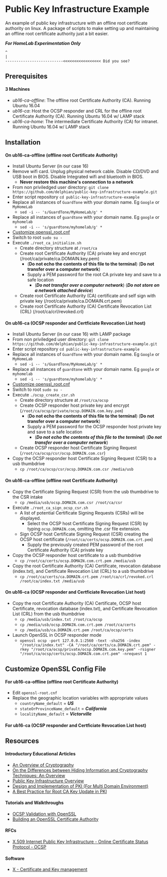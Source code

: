 # Public Key Infrastructure Example
An example of public key infrastructure with an offline root certificate authority on linux. A package of scripts to make setting up and maintaining an offline root certificate authority just a bit easier.

__***For HomeLab Experimentation Only***__
```
^
|
--------------------------<<<<<<<<<<<<<<<<< Did you see?
```

## Prerequisites

#### 3 Machines
 - *ub16-ca-offline*: The offline root Certificate Authority (CA). Running Ubuntu 16.04
 - *ub16-ca*: Host the OCSP responder and CRL for the offline root Certificate Authority (CA). Running Ubuntu 16.04 w/ LAMP stack
 - *ub16-ca-home*: The intermediate Certificate Authority (CA) for intranet. Running Ubuntu 16.04 w/ LAMP stack
 
## Installation

#### On ub16-ca-offline (offline root Certificate Authority)
* Install Ubuntu Server (in our case 16)
* Remove wifi card. Unplug physical network cable. Disable CD/DVD and USB boot in BIOS. Disable Integrated wifi and bluetooth in BIOS.
  * __Never restore this machine's connection to a network__
* From non priviledged user directory: `git clone https://github.com/delphian/public-key-infrastructure-example.git`
* Enter script repository `cd public-key-infrastructure-example`
* Replace all instances of `GuardTone` with your domain name. Eg `Google` or `MyHomeLab`
  * `sed -i -- 's/GuardTone/MyHomeLab/g' *`
* Replace all instances of `guardtone` with your domain name. Eg `google` or `myhomelab`
  * `sed -i -- 's/guardtone/myhomelab/g' *`
* [Customize openssl_root.cnf](https://github.com/delphian/public-key-infrastructure-example/blob/master/README.md#customize-openssl-config-file)
* Switch to root `sudo su -`
* Execute `./root_ca_initialize.sh`
  * Create directory structure at `/root/ca`
  * Create root Certificate Authority (CA) private key and encrypt (/root/ca/private/ca.DOMAIN.key.pem)
    * (__Do not echo the contents of this file to the terminal__) (__Do not transfer over a computer network__)
    * Supply a PEM password for the root CA private key and save to a safe location
      * (__*Do not transfer over a computer network*__) (__*Do not store on a network attached device*__)
   * Create root Certificate Authority (CA) certificate and self sign with private key (/root/ca/private/ca.DOMAIN.crt.pem)
   * Create root Certificate Authority (CA) Certificate Revocation List (CRL) (/root/ca/crl/revoked.crl)

#### On ub16-ca (OCSP responder and Certficiate Revocation List host)
* Install Ubuntu Server (in our case 16) with LAMP package
* From non priviledged user directory: `git clone https://github.com/delphian/public-key-infrastructure-example.git`
* Enter script repository `cd public-key-infrastructure-example`
* Replace all instances of `GuardTone` with your domain name. Eg `Google` or `MyHomeLab`
  * `sed -i -- 's/GuardTone/MyHomeLab/g' *`
* Replace all instances of `guardtone` with your domain name. Eg `google` or `myhomelab`
  * `sed -i -- 's/guardtone/myhomelab/g' *`
* [Customize openssl_root.cnf](https://github.com/delphian/public-key-infrastructure-example/blob/master/README.md#customize-openssl-config-file)
* Switch to root `sudo su -`
* Execute `./ocsp_create_csr.sh`
  * Create directory structure at `/root/ca/ocsp`
  * Create OCSP responder host private key and encrypt (`/root/ca/ocsp/private/ocsp.DOMAIN.com.key.pem`)
    * (__Do not echo the contents of this file to the terminal__) (__Do not transfer over a computer network__)
    * Supply a PEM password for the OCSP responder host private key and save to a safe location
      * (__*Do not echo the contents of this file to the terminal*__) (__*Do not transfer over a computer network*__)
  * Create OCSP responder host Certificate Signing Request (`/root/ca/ocsp/csr/ocsp.DOMAIN.com.csr`)
* Copy the OCSP responder host Certificate Signing Request (CSR) to a usb thumbdrive
  * `cp /root/ca/ocsp/csr/ocsp.DOMAIN.com.csr /media/usb`

#### On ub16-ca-offline (offline root Certificate Authority)
* Copy the Certificate Signing Request (CSR) from the usb thumbdrive to the CSR intake
  * `cp /media/usb/ocsp.DOMAIN.com.csr /root/ca/csr`
* Execute `./root_ca_sign_ocsp_csr.sh`
  * A list of potential Certificate Signing Requests (CSRs) will be displayed.
    * Select the OCSP host Certificate Signing Request (CSR) by typing `ocsp.DOMAIN.com`, omitting the .csr file extension.
  * Sign OCSP host Certificate Signing Request (CSR) creating the OCSP host certificate (`/root/ca/certs/ocsp.DOMAIN.com.crt.pem`)
    * Supply the previously created PEM password of the root Certificate Authority (CA) private key
* Copy the OCSP responder host certificate to a usb thumbdrive
  * `cp /root/ca/certs/ocsp.DOMAIN.com.crt.pem /media/usb`
* Copy the root Certificate Authority (CA) Certificate, revocation database (index.txt), and Certificate Revocation List (CRL) to a usb thumbdrive
  * `cp /root/ca/certs/ca.DOMAIN.crt.pem /root/ca/crl/revoked.crl /root/ca/index.txt /media/usb`

#### On ub16-ca (OCSP responder and Certficiate Revocation List host)
* Copy the root Certificate Authority (CA) Certificate, OCSP host Certificate, revocation database (index.txt), and Certificate Revocation List (CRL) from the usb thumbdrive
  * `cp /media/usb/index.txt /root/ca/ocsp`
  * `cp /media/usb/ocsp.DOMAIN.com.crt.pem /root/ca/certs`
  * `cp /media/usb/ca.DOMAIN.crt.pem /root/ca/ocsp/certs`
* Launch OpenSSL in OCSP responder mode
  * `openssl ocsp -port 127.0.0.1:2560 -text -sha256 -index "/root/ca/index.txt" -CA "/root/ca/certs/ca.DOMAIN.crt.pem" -rkey "/root/ca/ocsp/private/ocsp.DOMAIN.com.key.pem" -rsigner "/root/ca/ocsp/certs/ocsp.DOMAIN.com.crt.pem" -nrequest 1`

## Customize OpenSSL Config File

#### For ub16-ca-offline (offline root Certificate Authority)
* Edit `openssl-root.cnf`
* Replace the geographic location variables with appropriate values
  * `countryName_default`             = __*US*__
  * `stateOrProvinceName_default`     = __*California*__
  * `localityName_default`            = __*Victorville*__

#### For ub16-ca (OCSP responder and Certficiate Revocation List host)


## Resources

#### Introductory Educational Articles
* [An Overview of Cryptography](https://www.cs.princeton.edu/~chazelle/courses/BIB/overview-crypto.pdf)
* [On the Differences between Hiding Information and Cryptography Techniques: An Overview](https://scialert.net/fulltextmobile/?doi=jas.2010.1650.1655)
* [Public Key Infrastructure
Overview](http://highsecu.free.fr/db/outils_de_securite/cryptographie/pki/publickey.pdf)
* [Design and Implementation of PKI (For Multi Domain
Environment)](https://pdfs.semanticscholar.org/cfb9/77539d4a214766adc3a4a56f57a5a464b9cf.pdf)
* [A Best Practice for Root CA Key Update in PKI](https://link.springer.com/content/pdf/10.1007%2F978-3-540-24852-1_20.pdf)

#### Tutorials and Walkthroughs
* [OCSP Validation with OpenSSL](https://akshayranganath.github.io/OCSP-Validation-With-Openssl/)
* [Building an OpenSSL Certificate Authority](https://devcentral.f5.com/s/articles/building-an-openssl-certificate-authority-introduction-and-design-considerations-for-elliptical-curves-27720)

#### RFCs
* [X.509 Internet Public Key Infrastructure - Online Certificate Status Protocol - OCSP](https://tools.ietf.org/html/rfc6960)

#### Software
* [X - Certificate and Key management](https://www.hohnstaedt.de/xca/)
